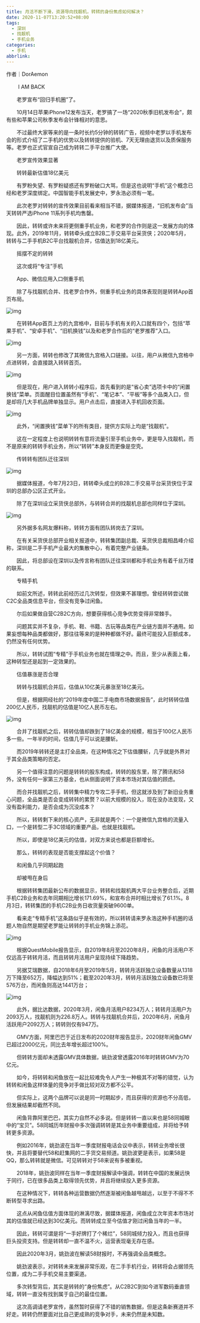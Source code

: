 ```yaml
---
title: 月活不断下滑，资源导向找靓机，转转的身份焦虑如何解决？
date: 2020-11-07T13:20:52+08:00
tags:
  - 深圳
  - 找靓机
  - 手机业务
categories:
  - 手机
abbrlink:
---
```


作者｜DorAemon

　　 I AM BACK

　　老罗宣布“回归手机圈”了。

　　10月14日苹果iPhone12发布当天，老罗搞了一场“2020秋季旧机发布会”，颇有些和苹果公司秋季发布会针锋相对的意思。

　　不过最终大家等来的是一条时长约5分钟的转转广告，视频中老罗以手机发布会的形式介绍了二手机的优势以及转转提供的验机、7天无理由退货以及质保服务等。老罗也正式官宣自己成为转转二手平台推广大使。

　　老罗宣传效果显著

　　转转最新估值18亿美元

　　有罗粉失望、有罗粉疑惑还有罗粉破口大骂，但是这也说明“手机”这个概念已经和老罗深度绑定。中国智能手机发展史中，罗永浩必须有一笔。

　　此次老罗对转转的宣传效果目前看来相当不错，据媒体报道，“旧机发布会”当天转转严选iPhone 11系列手机均售罄。

　　因此，转转或许未来将更侧重手机业务，和老罗的合作则是这一发展方向的体现。此外，2019年11月，转转牵头成立B2B二手交易平台采货侠；2020年5月，转转与二手手机B2C平台找靓机合并，估值达到18亿美元。

　　摇摆不定的转转

　　这次或将“专注”手机

　　App、微信应用入口侧重手机

　　除了与找靓机合并、找老罗合作外，侧重手机业务的具体表现则是转转App首页布局。

![img](https://cdn.jsdelivr.net/gh/yakeing/Documentation@main/Hexo/images/6807-kcaeqzx7598669.jpg)

　　在转转App首页上方的九宫格中，目前与手机有关的入口就有四个，包括“苹果手机”、“安卓手机”、“旧机换钱”以及和老罗合作后的“老罗推荐”入口。

![img](https://cdn.jsdelivr.net/gh/yakeing/Documentation@main/Hexo/images/0e28-kcaeqzx7598764.jpg)

　　另一方面，转转也修改了其微信九宫格入口链接。以往，用户从微信九宫格中点进转转，会直接跳入转转首页。

![img](https://cdn.jsdelivr.net/gh/yakeing/Documentation@main/Hexo/images/0bca-kcaeqzx7598850.jpg)

　　但是现在，用户进入转转小程序后，首先看到的是“省心卖”选项卡中的“闲置换钱”菜单。页面醒目位置虽然有“手机”、“笔记本”、“平板”等多个品类入口，但是却将几大手机品牌单独显示。用户点击后，直接进入手机回收页面。

![img](https://cdn.jsdelivr.net/gh/yakeing/Documentation@main/Hexo/images/2922-kcaeqzx7598908.jpg)

　　此外，“闲置换钱”菜单下的所有类目，提供方实际上均是“找靓机”。

　　这在一定程度上也说明转转有意将流量引至手机业务中，更是导入找靓机，而不是原来的转转手机业务，所以“转转”本身反而更像是空壳。

　　传转转有团队迁往深圳

![img](https://cdn.jsdelivr.net/gh/yakeing/Documentation@main/Hexo/images/1380-kcaeqzx7599002.jpg)

　　据媒体报道，今年7月23日，转转牵头成立的B2B二手交易平台采货侠位于深圳的总部办公区正式开业。

　　除了在深圳设立采货侠总部外，与转转合并的找靓机总部也同样位于深圳。

![img](https://cdn.jsdelivr.net/gh/yakeing/Documentation@main/Hexo/images/834a-kcaeqzx7599100.jpg)

　　另外据多名网友爆料称，转转方面有团队转岗去了深圳。

　　在有关采货侠总部开业相关报道中，转转集团副总裁、采货侠总裁相昌峰介绍称，深圳是二手手机产业最大的集散中心，有着完整产业链条。

　　因此，将总部设在深圳以及传言称有团队迁往深圳都和手机业务有着千丝万缕的联系。

　　专精手机

　　如前文所述，转转此前经历过几次转型，但效果不甚理想。曾经转转尝试做C2C全品类信息平台，但没有竞争过闲鱼。

　　尔后如果做自营C2B2C方向，想要获得核心竞争优势变得非常棘手。

　　问题其实并不复杂，手机、鞋、书籍、古玩等品类在产业链方面并不通用。如果妄想每种品类都做好，那往往等来的是种种都做不好。最终可能投入巨额成本，仍然没有任何优势。

　　所以，转转试图“专精”于手机业务也就在情理之中。而且，至少从表面上看，这种转型还是起到一定效果的。

　　估值暴涨是否合理

　　转转与找靓机合并后，估值从10亿美元暴涨至18亿美元。

　　但是，根据网经社的“2019年度中国二手电商市场数据报告”，此时转转估值200亿人民币，找靓机的估值是10亿人民币左右。

![img](https://cdn.jsdelivr.net/gh/yakeing/Documentation@main/Hexo/images/b6a6-kcaeqzx7599178.png)

　　合并了找靓机之后，转转估值却跌到了18亿美金的规模，相当于100亿人民币多一些。一年半的时间，估值几乎可以说是腰斩。

　　而2019年转转还是主打全品类，在这种情况之下估值腰斩，几乎就是外界对于其全品类策略的否定。

　　另一个值得注意的问题是转转的股东构成，转转的股东里，除了腾讯和58外，没有任何一家第三方基金，也从侧面说明了资本市场对其估值的顾虑。

　　而合并找靓机之后，转转集中精力专攻二手手机，但这就涉及到了新旧业务重心问题，全品类是否会变成转转的累赘？以前大规模的投入，现在没办法变现，又没有盈利能力，是否会成为沉没成本？

　　所以，转转剩下来的核心资产，无非就是两个：一个是微信九宫格的流量入口，一个是转型二手3C领域的重要产品，也就是找靓机。

　　所以，即使是18亿美元的估值，对双方来说也都是巨额增长。

　　那么，转转的表现是否能支撑起这个价值？

　　和闲鱼几乎同期起跑

　　却被甩在身后

　　根据转转集团最新公布的数据显示，转转和找靓机两大平台业务整合后，近期手机C2B业务和去年同期相比增长171.69%，和宣布合并时相比增长了61.1%。8月3日，转转集团的手机C2B业务日收货量突破9600单。

　　看来走“专精手机”这条路似乎是有效的，所以转转请来罗永浩这种手机圈的话题人物自然是期望老罗能让转转的手机业务锦上添花。

![img](https://cdn.jsdelivr.net/gh/yakeing/Documentation@main/Hexo/images/0148-kcaeqzx7599241.jpg)

　　根据QuestMobile报告显示，自2019年8月至2020年8月，闲鱼的月活用户不仅远高于转转月活，而且转转月活用户呈现持续下降趋势。

　　另据艾瑞数据，自2018年6月至2019年5月，转转月活跃独立设备数量从1318万下降至652万，降幅达到51%；截至2020年3月，转转月活跃独立设备数已将至576万台，而闲鱼则高达1441万台；

![img](https://cdn.jsdelivr.net/gh/yakeing/Documentation@main/Hexo/images/19f8-kcaeqzx7599314.png)

　　此外，据比达数据，2020年3月，闲鱼月活用户8234万人；转转月活用户为2093万人，找靓机则为226.8万人。转转与找靓机合并后，2020年6月，闲鱼月活跃用户2092万人；转转则仅有947万。

　　GMV方面，阿里巴巴于近日发布的2020财年报告显示，2020财年闲鱼GMV已超过2000亿元，同比去年增长超过100%。

　　但转转方面却未透露GMV具体数据，姚劲波曾透露2016年时转转GMV为70亿元。

　　如今，将转转和闲鱼放在一起比较难免令人产生一种极其不对等的错觉，认为转转和闲鱼这样体量的竞争对手做比较对双方都不公平。

　　但实际上，这两个品牌可以说是同一时期起步，而且获得的资源也不分高低，但发展结果却截然不同。

　　闲鱼背靠阿里巴巴，其实力自然不必多说。但是转转一直以来也是58同城眼中的“宝贝”。58同城历年财报中多次强调转转是其业务中重要组成，并将给予转转更多资源。

　　例如2016年，姚劲波在当年一季度财报电话会议中表示，转转业务增长很快，并且将要替代58和赶集网的二手货交易频道。姚劲波更是表示，如果58是QQ，那么转转就是微信。可见转转对于58来说有多被重视。

　　2018年，姚劲波同样在当年一季度财报解读中强调，转转在中国的发展远快于同行，已在很多品类上取得领先优势，并且将继续投入更多资源。

　　在这种情况下，转转各种运营数据仍然逐渐被闲鱼越甩越远，以至于不得不不断转型寻求出路。

　　这点从闲鱼估值方面体现的淋漓尽致，据媒体报道，闲鱼成立次年资本市场对其的估值就已经达到30亿美元。而转转成立至今估值才刚过闲鱼当年的一半。

　　因此，转转可谓是将“一手好牌打了个稀烂”，58同城倾力投入，而且也获得巨头投资支持。但是转转却一直不温不火，运营表现毫无存在感。

　　因此2020年3月，姚劲波在解读58财报时，不再强调全品类概念。

　　姚劲波表示，对转转未来发展非常乐观，在二手手机行业，转转将会占据领先位置，成为二手手机交易主要渠道。

　　多次转型背后，其实是转转的“身份焦虑”。从C2B2C到如今进军数码垂直领域，转转一直没有找到属于自己的最佳位置。

　　这次高调请老罗宣传，虽然暂时获得了不错的销售数据，但是这条新赛道并不好走。转转仍然要面对比自己更成熟的竞争对手，未来仍然是未知数。